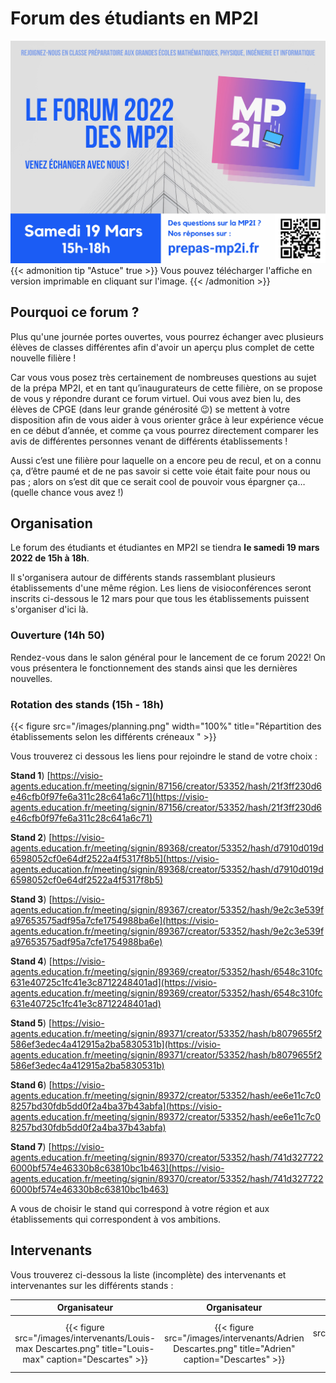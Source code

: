 # Forum des étudiants en MP2I


[![/documents/affiche_forum_mp2i.pdf](/images/affiche_forum_mp2i.jpg)][Affiche]
{{< admonition tip "Astuce" true >}}
Vous pouvez télécharger l'affiche en version imprimable en cliquant sur l'image.
{{< /admonition >}}
## Pourquoi ce forum ?

Plus qu'une journée portes ouvertes, vous pourrez échanger avec plusieurs élèves de classes différentes afin d'avoir un aperçu plus complet de cette nouvelle filière !

Car vous vous posez très certainement de nombreuses questions au sujet de la prépa MP2I, et en tant qu’inaugurateurs de cette filière, on se propose de vous y répondre durant ce forum virtuel. Oui vous avez bien lu, des élèves de CPGE (dans leur grande générosité 😉) se mettent à votre disposition afin de vous aider à vous orienter grâce à leur expérience vécue en ce début d’année, et comme ça vous pourrez directement comparer les avis de différentes personnes venant de différents établissements !

Aussi c’est une filière pour laquelle on a encore peu de recul, et on a connu ça, d’être paumé et de ne pas savoir si cette voie était faite pour nous ou pas ; alors on s’est dit que ce serait cool de pouvoir vous épargner ça… (quelle chance vous avez !)



## Organisation

Le forum des étudiants et étudiantes en MP2I se tiendra **le samedi 19 mars 2022 de 15h à 18h**.

Il s'organisera autour de différents stands rassemblant plusieurs établissements d'une même région.
Les liens de visioconférences seront inscrits ci-dessous le 12 mars pour que tous les établissements puissent s'organiser d'ici là.

### Ouverture (14h 50)

Rendez-vous dans le salon général pour le lancement de ce forum 2022!
On vous présentera le fonctionnement des stands ainsi que les dernières nouvelles.

### Rotation des stands (15h - 18h)

{{< figure src="/images/planning.png" width="100%" title="Répartition des établissements selon les différents créneaux " >}}

Vous trouverez ci dessous les liens pour rejoindre le stand de votre choix :

**Stand 1**) [https://visio-agents.education.fr/meeting/signin/87156/creator/53352/hash/21f3ff230d6e46cfb0f97fe6a311c28c641a6c71](https://visio-agents.education.fr/meeting/signin/87156/creator/53352/hash/21f3ff230d6e46cfb0f97fe6a311c28c641a6c71)

**Stand 2**) [https://visio-agents.education.fr/meeting/signin/89368/creator/53352/hash/d7910d019d6598052cf0e64df2522a4f5317f8b5](https://visio-agents.education.fr/meeting/signin/89368/creator/53352/hash/d7910d019d6598052cf0e64df2522a4f5317f8b5)

**Stand 3**) [https://visio-agents.education.fr/meeting/signin/89367/creator/53352/hash/9e2c3e539fa97653575adf95a7cfe1754988ba6e](https://visio-agents.education.fr/meeting/signin/89367/creator/53352/hash/9e2c3e539fa97653575adf95a7cfe1754988ba6e)

**Stand 4**) [https://visio-agents.education.fr/meeting/signin/89369/creator/53352/hash/6548c310fc631e40725c1fc41e3c8712248401ad](https://visio-agents.education.fr/meeting/signin/89369/creator/53352/hash/6548c310fc631e40725c1fc41e3c8712248401ad)

**Stand 5**) [https://visio-agents.education.fr/meeting/signin/89371/creator/53352/hash/b8079655f2586ef3edec4a412915a2ba5830531b](https://visio-agents.education.fr/meeting/signin/89371/creator/53352/hash/b8079655f2586ef3edec4a412915a2ba5830531b)

**Stand 6**) [https://visio-agents.education.fr/meeting/signin/89372/creator/53352/hash/ee6e11c7c08257bd30fdb5dd0f2a4ba37b43abfa](https://visio-agents.education.fr/meeting/signin/89372/creator/53352/hash/ee6e11c7c08257bd30fdb5dd0f2a4ba37b43abfa)

**Stand 7**) [https://visio-agents.education.fr/meeting/signin/89370/creator/53352/hash/741d3277226000bf574e46330b8c63810bc1b463](https://visio-agents.education.fr/meeting/signin/89370/creator/53352/hash/741d3277226000bf574e46330b8c63810bc1b463)

A vous de choisir le stand qui correspond à votre région et aux établissements qui correspondent à vos ambitions.

## Intervenants

Vous trouverez ci-dessous la liste (incomplète) des intervenants et intervenantes sur les différents stands :

| Organisateur | Organisateur | Intervenante | Intervenante | Intervenant | Intervenant | Intervenant | Intervenant | Intervenant | Intervenant | Intervenant | Intervenant | Intervenant | Intervenant | Intervenant | Intervenant | Intervenant |
|:------------:|:------------:|:-----------:|:-----------:|:------------:|:------------:|:-----------:|:-----------:|:------------:|:------------:|:------------:|:------------:|:------------:|:------------:|:------------:|:------------:|:------------:|
| {{< figure src="/images/intervenants/Louis-max Descartes.png" title="Louis-max" caption="Descartes" >}} | {{< figure src="/images/intervenants/Adrien Descartes.png" title="Adrien" caption="Descartes" >}} | {{< figure src="/images/intervenants/Ganda Champollion.png" title="Garance"  caption="Champollion">}} | {{< figure src="/images/intervenants/Maud Louis Tuillier.png" title="Maud" caption="Louis Thuillier">}} | {{< figure src="/images/intervenants/Flavio Janson de Sailly.png" title="Flavio" caption="Janson de Sailly" >}} | {{< figure src="/images/intervenants/Narada Clémenceau.png" title="Narada" caption="Clémenceau " >}} | {{< figure src="/images/intervenants/Timothée Saint Louis.png" title="Timothée" caption="Saint-Louis">}} | {{< figure src="/images/intervenants/Adrien Centre International De Valbonne.png" title="Adrien" caption="C.I. de Valbonne">}} | {{< figure src="/images/intervenants/Younes Lycée du Parc.png" title="Younes" caption="Lycée du Parc" >}} | {{< figure src="/images/intervenants/Alain Gay Lussac.png" title="Alain" caption="Gay Lussac">}} | {{< figure src="/images/intervenants/Mathys Montaigne.png" title="Mathys" caption="Montaigne">}} | {{< figure src="/images/intervenants/Kei Montaigne.png" title="Kei" caption="Montaigne">}} | {{< figure src="/images/intervenants/Clément Faidherbe.png" title="Clément" caption="Faidherbe">}} | {{< figure src="/images/intervenants/Justin Janson de Sailly.png" title="Clément" caption="Faidherbe">}} | {{< figure src="/images/intervenants/Romain Roosevelt.png" title="Romain" caption="Roosevelt">}} | {{< figure src="/images/intervenants/Vivien Aux Lazaristes.png" title="Vivien" caption="Aux Lazaristes">}} | {{< figure src="/images/intervenants/Damien Kleber.png" title="Damien" caption="Kleber">}} |

[Affiche]: /documents/affiche_forum_mp2i.pdf

